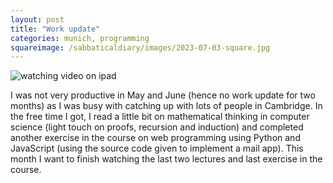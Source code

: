 ```yaml
---
layout: post
title: "Work update"
categories: munich, programming
squareimage: /sabbaticaldiary/images/2023-07-03-square.jpg
---
```

<img src="/sabbaticaldiary/images/2023-07-03.jpg" alt="watching video on ipad" class="center">

I was not very productive in May and June (hence no work update for two months) as I was busy with catching up with lots of people in Cambridge. In the free time I got, I read a little bit on mathematical thinking in computer science (light touch on proofs, recursion and induction) and completed another exercise in the course on web programming using Python and JavaScript (using the source code given to implement a mail app). This month I want to finish watching the last two lectures and last exercise in the course.